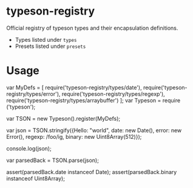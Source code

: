 # typeson-registry
Official registry of typeson types and their encapsulation definitions.

* Types listed under `types`
* Presets listed under `presets`

# Usage
var MyDefs = [
  require('typeson-registry/types/date'),
  require('typeson-registry/types/error'),
  require('typeson-registry/types/regexp'),
  require('typeson-registry/types/arraybuffer')
];
var Typeson = require ('typeson');

var TSON = new Typeson().register(MyDefs);

var json = TSON.stringify({Hello: "world", date: new Date(), error: new Error(), regexp: /foo/ig, binary: new Uint8Array(512)});

console.log(json);

var parsedBack = TSON.parse(json);

assert(parsedBack.date instanceof Date);
assert(parsedBack.binary instanceof Uint8Array);
